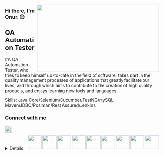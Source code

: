 <img src= "https://media1.giphy.com/media/bGgsc5mWoryfgKBx1u/giphy.gif?cid=790b7611318cd84d681201ff17ab936043c6762510821362&rid=giphy.gif&ct=g"
 align="right" width="400" height="220">
 


### Hi there, I'm Onur, :blush:

## QA Automation Tester 

#A QA Automation Tester, who tries to keep himself up-to-date in the field of software, takes part in the quality management processes of applications that greatly facilitate our lives, and through which aims to contribute to the creation of high quality products, and enjoys learning new tools and languages.

Skills: Java Core/Selenium/Cucumber/TestNG/mySQL Maven/JDBC/Postman/Rest Assured/Jenkins

### Connect with me 


[<img  width="22" src="https://unpkg.com/simple-icons@v7/icons/linkedin.svg" align="left" />][linkedin]


[linkedin]: https://www.linkedin.com/in/onurincedayi
<br />
                                                                                                             

                                                                                                                 
<img src="https://user-images.githubusercontent.com/103858540/194760331-56114638-c2af-4c14-a142-da2b19c04fe1.png"  align="right" width="45" height=45>
<img src="https://user-images.githubusercontent.com/103858540/194760213-70c308c0-bc81-4ca9-8eb9-241c4ee940f9.png"  align="right" width="45" height=45>
<img src="https://user-images.githubusercontent.com/103858540/194760207-cadf437c-5fe2-421a-8131-eab0a256f29c.png"  align="right" width="45" height=45>
<img src="https://user-images.githubusercontent.com/103858540/194760206-1fd012a2-af22-4457-a676-e261f4a95356.png"  align="right" width="45" height=45>
<img src="https://user-images.githubusercontent.com/103858540/194760171-df329be9-cacc-4b90-a03c-fbf650ff30ae.png"  align="right" width="45" height=45>
<img src="https://user-images.githubusercontent.com/103858540/194760022-7c0dbe5c-dc88-40f4-af64-d29e102388a6.png"  align="right" width="45" height=45>
<img src="https://user-images.githubusercontent.com/103858540/194760021-980d3722-62f6-475f-874a-5e90d8ffb27f.png"  align="right" width="45" height=45>
<img src="https://user-images.githubusercontent.com/103858540/194760018-93d8b1dc-8690-49b1-a933-0beaa559e7fc.png"  align="right" width="45" height=45>
<img src="https://user-images.githubusercontent.com/103858540/194759969-527c525d-45a9-424e-bc89-14764f698ca4.png"  align="right" width="45" height=45>
<br />
<br />
<details>
 <summarty>:bulb: Github Stats</summary>
 <img src="https://github-readme-stats.vercel.app/api?username=onurIncedayi&theme=radical)">
 </details>
 
 







